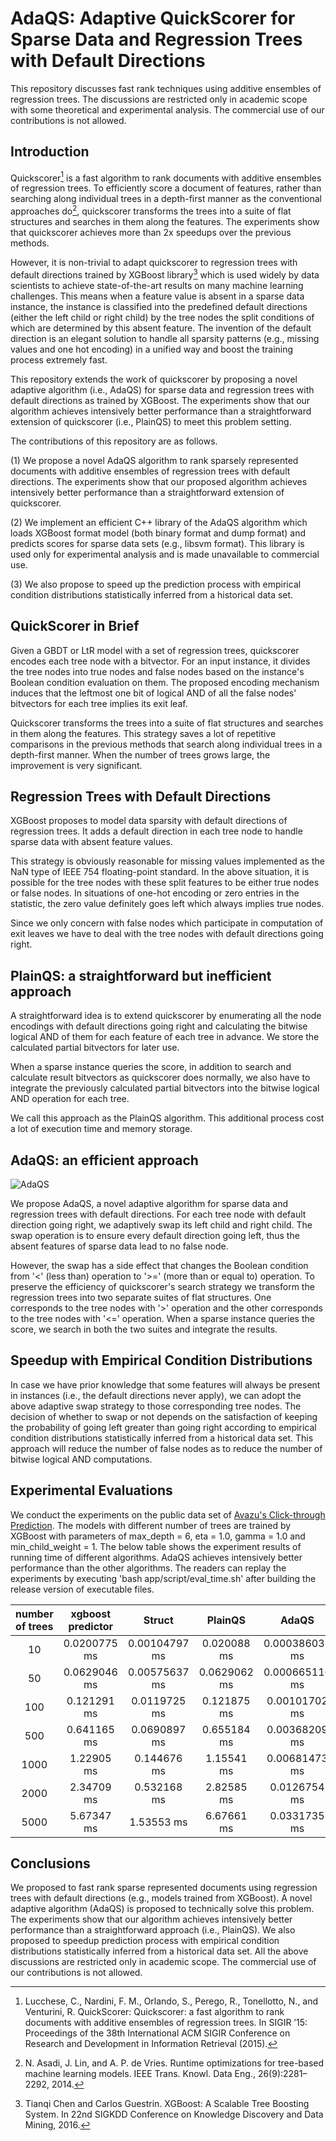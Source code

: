 # AdaQS: Adaptive QuickScorer for Sparse Data and Regression Trees with Default Directions

This repository discusses fast rank techniques using additive ensembles of regression trees.
The discussions are restricted only in academic scope with some theoretical and experimental analysis. The commercial 
use of our contributions is not allowed.

## Introduction

Quickscorer[^1] is a fast algorithm to rank documents with additive ensembles of regression trees. To efficiently score a document of features,
rather than searching along individual trees in a depth-first manner as the conventional approaches do[^2], quickscorer transforms the trees into a suite of flat structures and searches in them along the features. The experiments show that quickscorer achieves more than 2x speedups over the previous methods.

However, it is non-trivial to adapt quickscorer to regression trees with default directions trained by XGBoost library[^3] which is used widely by data scientists to achieve state-of-the-art results
on many machine learning challenges. This means when a feature value is absent in a sparse data instance, the instance is classified into the predefined default directions (either the left child or right child) by the tree nodes the split conditions of which are determined by this absent feature. The invention of the default direction is an elegant solution to handle all sparsity patterns (e.g., missing values and one hot encoding) in a unified way and boost the training process extremely fast.

This repository extends the work of quickscorer by proposing a novel adaptive algorithm (i.e., AdaQS) for sparse data and regression trees with default directions as trained by XGBoost. The experiments show that our algorithm achieves intensively better performance than a straightforward extension of quickscorer (i.e., PlainQS) to meet this problem setting.

The contributions of this repository are as follows.

(1) We propose a novel AdaQS algorithm to rank sparsely represented documents with additive ensembles of regression trees with default directions. The experiments show that our proposed algorithm achieves intensively better performance than a straightforward extension of quickscorer.

(2) We implement an efficient C++ library of the AdaQS algorithm which loads XGBoost format model (both binary format and dump format) and predicts scores for sparse data sets (e.g., libsvm format). This library is used only for experimental analysis 
and is made unavailable to commercial use.

(3) We also propose to speed up the prediction process with empirical condition distributions statistically inferred from a historical data set. 

## QuickScorer in Brief

Given a GBDT or LtR model with a set of regression trees, quickscorer encodes each tree node with a bitvector. For an input instance, it divides the tree nodes into true nodes and false nodes based on the instance's Boolean condition evaluation on them. The proposed encoding mechanism induces that the leftmost one bit of logical AND of all the false nodes' bitvectors for each tree implies its exit leaf.

Quickscorer transforms the trees into a suite of flat structures and searches in them along the features. This strategy saves a lot of repetitive comparisons in the previous methods that search along individual trees in a depth-first manner. When the number of trees grows large, the improvement is very significant.

## Regression Trees with Default Directions

XGBoost proposes to model data sparsity with default directions of regression trees. It adds a default direction in each tree node to handle sparse data with absent feature values. 

This strategy is obviously reasonable for missing values implemented as the NaN type of IEEE 754 floating-point standard. In the above situation, it is possible for the tree nodes with these split features to be either true nodes or false nodes. In situations of one-hot encoding or zero entries in the statistic, the zero value definitely goes left which always implies true nodes. 

Since we only concern with false nodes which participate in computation of exit leaves we have to deal with the tree nodes with default directions going right.

## PlainQS: a straightforward but inefficient approach

A straightforward idea is to extend quickscorer by enumerating all the node encodings with default directions going right and calculating the bitwise logical AND of them for each feature of each tree in advance. We store the calculated partial bitvectors for later use.

When a sparse instance queries the score, in addition to search and calculate result bitvectors as quickscorer does normally, we also have to integrate the previously calculated partial bitvectors into the bitwise logical AND operation for each tree.

We call this approach as the PlainQS algorithm. This additional process cost a lot of execution time and memory storage.

## AdaQS: an efficient approach

![AdaQS](images/adaqs.png)

We propose AdaQS, a novel adaptive algorithm for sparse data and regression trees with default directions. For each tree node with default direction going right, we adaptively swap its left child and right child. The swap operation is to ensure every default direction going left, thus the absent features of sparse data lead to no false node.

However, the swap has a side effect that changes the Boolean condition from '<' (less than) operation to '>=' (more than or equal to) operation. To preserve the efficiency of quickscorer's search strategy we transform the regression trees into two separate suites of flat structures. One corresponds to the tree nodes with '>' operation and the other corresponds to the tree nodes with '<=' operation. When a sparse instance queries the score, we search in both the two suites and integrate the results.


## Speedup with Empirical Condition Distributions

In case we have prior knowledge that some features will always be present in instances (i.e., the default directions never apply), we can adopt the above adaptive swap strategy to those corresponding tree nodes. The decision of whether to swap or not depends on the satisfaction of keeping the probability of going left greater than going right according to empirical condition distributions statistically inferred from a historical data set. This approach will reduce the number of false nodes as to reduce the number of bitwise logical AND computations.

## Experimental Evaluations

We conduct the experiments on the public data set of [Avazu's Click-through Prediction](https://www.csie.ntu.edu.tw/~cjlin/libsvmtools/datasets/binary.html#avazu). The models with different number of trees are trained by XGBoost with parameters of max_depth = 6, eta = 1.0, gamma = 1.0 and min_child_weight = 1. The below table shows the experiment results of running time of different algorithms. AdaQS achieves intensively better performance than the other algorithms. The readers can replay the experiments by executing 'bash app/script/eval_time.sh' after building the release version of executable files.

| number of trees | xgboost predictor | Struct | PlainQS | AdaQS |
| :---: | :---: | :---: | :---: | :---: |
| 10 | 0.0200775 ms | 0.00104797 ms | 0.020088 ms | 0.000386031 ms |
| 50 | 0.0629046 ms | 0.00575637 ms | 0.0629062 ms | 0.000665116 ms |
| 100 | 0.121291 ms | 0.0119725 ms | 0.121875 ms | 0.00101702 ms |
| 500 | 0.641165 ms | 0.0690897 ms | 0.655184 ms | 0.00368209 ms |
| 1000 | 1.22905 ms | 0.144676 ms | 1.15541 ms | 0.00681473 ms |
| 2000 | 2.34709 ms | 0.532168 ms | 2.82585 ms | 0.0126754 ms |
| 5000 | 5.67347 ms | 1.53553 ms | 6.67661 ms | 0.0331735 ms |

## Conclusions

We proposed to fast rank sparse represented documents using regression trees with default directions (e.g., models trained from XGBoost). A novel adaptive algorithm (AdaQS) is proposed to technically solve this problem. The experiments show that our algorithm achieves intensively better performance than a straightforward approach (i.e., PlainQS). We also proposed to speedup prediction process with empirical condition distributions statistically inferred from a historical data set. All the above discussions are restricted only in academic scope. The commercial use of our contributions is not allowed.


[^1]: Lucchese, C., Nardini, F. M., Orlando, S., Perego, R., Tonellotto, N., and Venturini, R. QuickScorer: Quickscorer: a fast algorithm to rank documents with additive ensembles of regression trees. In SIGIR ’15: Proceedings of the 38th International ACM SIGIR Conference on Research and Development in Information Retrieval (2015). 

[^2]: N. Asadi, J. Lin, and A. P. de Vries. Runtime optimizations for tree-based machine learning models. IEEE Trans. Knowl. Data Eng., 26(9):2281–2292, 2014.

[^3]: Tianqi Chen and Carlos Guestrin. XGBoost: A Scalable Tree Boosting System. In 22nd SIGKDD Conference on Knowledge Discovery and Data Mining, 2016.
